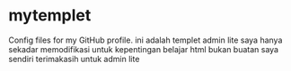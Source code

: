 # mytemplet
Config files for my GitHub profile.
ini adalah templet admin lite saya hanya sekadar memodifikasi untuk kepentingan belajar html bukan buatan saya sendiri
terimakasih untuk admin lite
